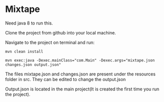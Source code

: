 # Mixtape
Need java 8 to run this.

Clone the project from github into your local machine.

Navigate to the project on terminal and run: 

    mvn clean install
  
    mvn exec:java -Dexec.mainClass="com.Main" -Dexec.args="mixtape.json changes.json output.json"
  
The files mixtape.json and changes.json are present under the resources folder in src. They can be edited to change the output.json

Output.json is located in the main project(It is created the first time you run the project).

